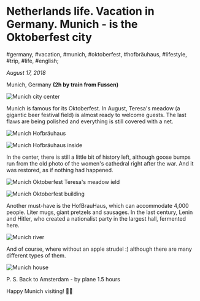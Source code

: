 # Netherlands life. Vacation in Germany. Munich - is the Oktoberfest city

#germany, #vacation, #munich, #oktoberfest, #hofbräuhaus, #lifestyle, #trip, #life, #english;

_August 17, 2018_

Munich, Germany **(2h by train from Fussen)**

![Munich city center](/images/netherlands-life-vacation-in-germany-munich-is-the-oktoberfest-city/1.jpg "Munich city center")

Munich is famous for its Oktoberfest. In August, Teresa's meadow (a gigantic beer festival field) is almost ready to welcome guests. The last flaws are being polished and everything is still covered with a net.

![Munich Hofbräuhaus](/images/netherlands-life-vacation-in-germany-munich-is-the-oktoberfest-city/2.jpg "Munich Hofbräuhaus")

![Munich Hofbräuhaus inside](/images/netherlands-life-vacation-in-germany-munich-is-the-oktoberfest-city/3.jpg "Munich Hofbräuhaus inside")

In the center, there is still a little bit of history left, although goose bumps run from the old photo of the women's cathedral right after the war. And it was restored, as if nothing had happened.

![Munich Oktoberfest Teresa's meadow ield](/images/netherlands-life-vacation-in-germany-munich-is-the-oktoberfest-city/4.jpg "Munich Oktoberfest Teresa's meadow field")

![Munich Oktoberfest building](/images/netherlands-life-vacation-in-germany-munich-is-the-oktoberfest-city/5.jpg "Munich Oktoberfest building")

Another must-have is the HofBrauHaus, which can accommodate 4,000 people. Liter mugs, giant pretzels and sausages. In the last century, Lenin and Hitler, who created a nationalist party in the largest hall, fermented here.

![Munich river](/images/netherlands-life-vacation-in-germany-munich-is-the-oktoberfest-city/6.jpg "Munich river")

And of course, where without an apple strudel :) although there are many different types of them.

![Munich house](/images/netherlands-life-vacation-in-germany-munich-is-the-oktoberfest-city/7.jpg "Munich house")

P. S. Back to Amsterdam - by plane 1.5 hours

Happy Munich visiting! ✌🏼
